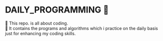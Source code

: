 # DAILY_PROGRAMMING :memo:
 :small_blue_diamond: This repo. is all about coding.  
 :small_blue_diamond: It contains the programs and algorithms which i practice on the daily basis just for enhancing my coding skills.

